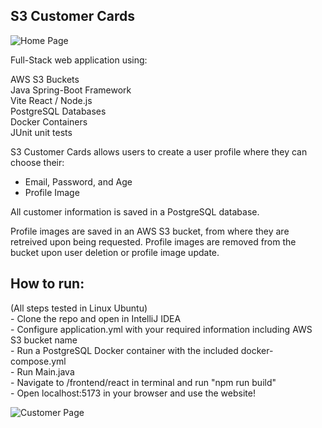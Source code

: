 <h2>S3 Customer Cards</h2>

![Home Page](https://i.imgur.com/m3BauoU.png)

Full-Stack web application using:

AWS S3 Buckets<br />
Java Spring-Boot Framework<br />
Vite React / Node.js<br />
PostgreSQL Databases<br />
Docker Containers<br />
JUnit unit tests<br />

S3 Customer Cards allows users to create a user profile where they can choose their:

- Email, Password, and Age
- Profile Image

All customer information is saved in a PostgreSQL database.

Profile images are saved in an AWS S3 bucket, from where they are retreived upon being requested.
Profile images are removed from the bucket upon user deletion or profile image update.

<h2>How to run:</h2>
(All steps tested in Linux Ubuntu) <br/>
- Clone the repo and open in IntelliJ IDEA <br/>
- Configure application.yml with your required information including AWS S3 bucket name <br/>
- Run a PostgreSQL Docker container with the included docker-compose.yml <br/>
- Run Main.java <br/>
- Navigate to /frontend/react in terminal and run "npm run build" <br/>
- Open localhost:5173 in your browser and use the website! <br/>

![Customer Page](https://i.imgur.com/ZYIysmf.png)
